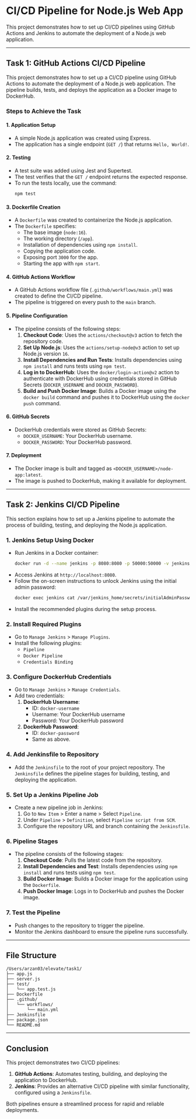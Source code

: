 # CI/CD Pipeline for Node.js Web App

This project demonstrates how to set up CI/CD pipelines using GitHub Actions and Jenkins to automate the deployment of a Node.js web application.

---

## Task 1: GitHub Actions CI/CD Pipeline

This project demonstrates how to set up a CI/CD pipeline using GitHub Actions to automate the deployment of a Node.js web application. The pipeline builds, tests, and deploys the application as a Docker image to DockerHub.

### Steps to Achieve the Task

#### 1. **Application Setup**
   - A simple Node.js application was created using Express.
   - The application has a single endpoint (`GET /`) that returns `Hello, World!`.

#### 2. **Testing**
   - A test suite was added using Jest and Supertest.
   - The test verifies that the `GET /` endpoint returns the expected response.
   - To run the tests locally, use the command:
     ```bash
     npm test
     ```

#### 3. **Dockerfile Creation**
   - A `Dockerfile` was created to containerize the Node.js application.
   - The `Dockerfile` specifies:
     - The base image (`node:16`).
     - The working directory (`/app`).
     - Installation of dependencies using `npm install`.
     - Copying the application code.
     - Exposing port `3000` for the app.
     - Starting the app with `npm start`.

#### 4. **GitHub Actions Workflow**
   - A GitHub Actions workflow file (`.github/workflows/main.yml`) was created to define the CI/CD pipeline.
   - The pipeline is triggered on every push to the `main` branch.

#### 5. **Pipeline Configuration**
   - The pipeline consists of the following steps:
     1. **Checkout Code**: Uses the `actions/checkout@v3` action to fetch the repository code.
     2. **Set Up Node.js**: Uses the `actions/setup-node@v3` action to set up Node.js version `16`.
     3. **Install Dependencies and Run Tests**: Installs dependencies using `npm install` and runs tests using `npm test`.
     4. **Log in to DockerHub**: Uses the `docker/login-action@v2` action to authenticate with DockerHub using credentials stored in GitHub Secrets (`DOCKER_USERNAME` and `DOCKER_PASSWORD`).
     5. **Build and Push Docker Image**: Builds a Docker image using the `docker build` command and pushes it to DockerHub using the `docker push` command.

#### 6. **GitHub Secrets**
   - DockerHub credentials were stored as GitHub Secrets:
     - `DOCKER_USERNAME`: Your DockerHub username.
     - `DOCKER_PASSWORD`: Your DockerHub password.

#### 7. **Deployment**
   - The Docker image is built and tagged as `<DOCKER_USERNAME>/node-app:latest`.
   - The image is pushed to DockerHub, making it available for deployment.

---

## Task 2: Jenkins CI/CD Pipeline

This section explains how to set up a Jenkins pipeline to automate the process of building, testing, and deploying the Node.js application.

### 1. **Jenkins Setup Using Docker**
   - Run Jenkins in a Docker container:
     ```bash
     docker run -d --name jenkins -p 8080:8080 -p 50000:50000 -v jenkins_home:/var/jenkins_home jenkins/jenkins:lts
     ```
   - Access Jenkins at `http://localhost:8080`.
   - Follow the on-screen instructions to unlock Jenkins using the initial admin password:
     ```bash
     docker exec jenkins cat /var/jenkins_home/secrets/initialAdminPassword
     ```
   - Install the recommended plugins during the setup process.

### 2. **Install Required Plugins**
   - Go to `Manage Jenkins` > `Manage Plugins`.
   - Install the following plugins:
     - `Pipeline`
     - `Docker Pipeline`
     - `Credentials Binding`

### 3. **Configure DockerHub Credentials**
   - Go to `Manage Jenkins` > `Manage Credentials`.
   - Add two credentials:
     1. **DockerHub Username**:
        - ID: `docker-username`
        - Username: Your DockerHub username
        - Password: Your DockerHub password
     2. **DockerHub Password**:
        - ID: `docker-password`
        - Same as above.

### 4. **Add Jenkinsfile to Repository**
   - Add the `Jenkinsfile` to the root of your project repository. The `Jenkinsfile` defines the pipeline stages for building, testing, and deploying the application.

### 5. **Set Up a Jenkins Pipeline Job**
   - Create a new pipeline job in Jenkins:
     1. Go to `New Item` > Enter a name > Select `Pipeline`.
     2. Under `Pipeline` > `Definition`, select `Pipeline script from SCM`.
     3. Configure the repository URL and branch containing the `Jenkinsfile`.

### 6. **Pipeline Stages**
   - The pipeline consists of the following stages:
     1. **Checkout Code**: Pulls the latest code from the repository.
     2. **Install Dependencies and Test**: Installs dependencies using `npm install` and runs tests using `npm test`.
     3. **Build Docker Image**: Builds a Docker image for the application using the `Dockerfile`.
     4. **Push Docker Image**: Logs in to DockerHub and pushes the Docker image.

### 7. **Test the Pipeline**
   - Push changes to the repository to trigger the pipeline.
   - Monitor the Jenkins dashboard to ensure the pipeline runs successfully.

---

## File Structure
```
/Users/arzan03/elevate/task1/
├── app.js
├── server.js
├── test/
│   └── app.test.js
├── Dockerfile
├── .github/
│   └── workflows/
│       └── main.yml
├── Jenkinsfile
├── package.json
└── README.md
```

---

## Conclusion
This project demonstrates two CI/CD pipelines:
1. **GitHub Actions**: Automates testing, building, and deploying the application to DockerHub.
2. **Jenkins**: Provides an alternative CI/CD pipeline with similar functionality, configured using a `Jenkinsfile`.

Both pipelines ensure a streamlined process for rapid and reliable deployments.
